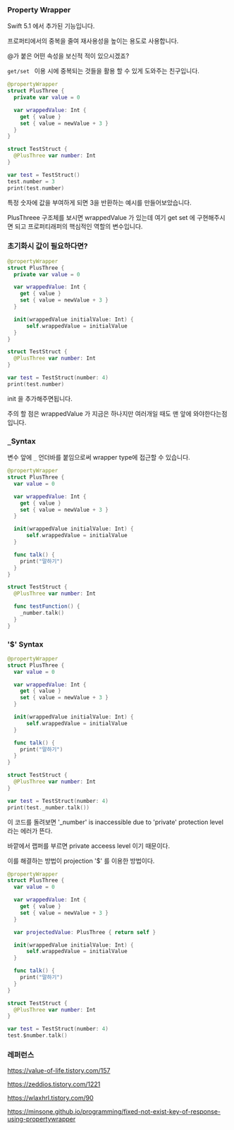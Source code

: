 ### Property Wrapper

Swift 5.1 에서 추가된 기능입니다.

프로퍼티에서의 중복을 줄여 재사용성을 높이는 용도로 사용합니다.

@가 붙은 어떤 속성을 보신적 적이 있으시겠죠?



`get/set ` 이용 시에 중복되는 것들을 활용 할 수 있게 도와주는 친구입니다.



```swift
@propertyWrapper
struct PlusThree {
  private var value = 0

  var wrappedValue: Int {
    get { value }
    set { value = newValue + 3 }
  }
}

struct TestStruct {
  @PlusThree var number: Int
}

var test = TestStruct()
test.number = 3
print(test.number)
```



특정 숫자에 값을 부여하게 되면 3을 반환하는 예시를 만들어보았습니다.



PlusThreee 구조체를 보시면 wrappedValue 가 있는데 여기 get set 에 구현해주시면 되고 프로퍼티래퍼의 핵심적인 역할의 변수입니다.



### 초기화시 값이 필요하다면?

```swift
@propertyWrapper
struct PlusThree {
  private var value = 0

  var wrappedValue: Int {
    get { value }
    set { value = newValue + 3 }
  }

  init(wrappedValue initialValue: Int) {
      self.wrappedValue = initialValue
  }
}

struct TestStruct {
  @PlusThree var number: Int
}

var test = TestStruct(number: 4)
print(test.number)
```



init 을 추가해주면됩니다.

주의 할 점은 wrappedValue 가 지금은 하나지만 여러개일 때도 맨 앞에 와야한다는점입니다.



### `_`Syntax 

변수 앞에 `_` 언더바를 붙임으로써 wrapper type에 접근할 수 있습니다.



```swift
@propertyWrapper
struct PlusThree {
  var value = 0

  var wrappedValue: Int {
    get { value }
    set { value = newValue + 3 }
  }

  init(wrappedValue initialValue: Int) {
      self.wrappedValue = initialValue
  }

  func talk() {
    print("말하기")
  }
}

struct TestStruct {
  @PlusThree var number: Int

  func testFunction() {
    _number.talk()
  }
}
```





### '$' Syntax

```swift
@propertyWrapper
struct PlusThree {
  var value = 0

  var wrappedValue: Int {
    get { value }
    set { value = newValue + 3 }
  }

  init(wrappedValue initialValue: Int) {
      self.wrappedValue = initialValue
  }

  func talk() {
    print("말하기")
  }
}

struct TestStruct {
  @PlusThree var number: Int
}

var test = TestStruct(number: 4)
print(test._number.talk())
```

이 코드를 돌려보면 '_number' is inaccessible due to 'private' protection level 라는 에러가 뜬다.

바깥에서 랩퍼를 부르면 private acceess level 이기 때문이다.



이를 해결하는 방법이 projection '$' 를 이용한 방법이다.

```swift
@propertyWrapper
struct PlusThree {
  var value = 0

  var wrappedValue: Int {
    get { value }
    set { value = newValue + 3 }
  }

  var projectedValue: PlusThree { return self }

  init(wrappedValue initialValue: Int) {
      self.wrappedValue = initialValue
  }

  func talk() {
    print("말하기")
  }
}

struct TestStruct {
  @PlusThree var number: Int
}

var test = TestStruct(number: 4)
test.$number.talk()
```







### 레퍼런스

https://value-of-life.tistory.com/157

https://zeddios.tistory.com/1221

https://wlaxhrl.tistory.com/90

https://minsone.github.io/programming/fixed-not-exist-key-of-response-using-propertywrapper

